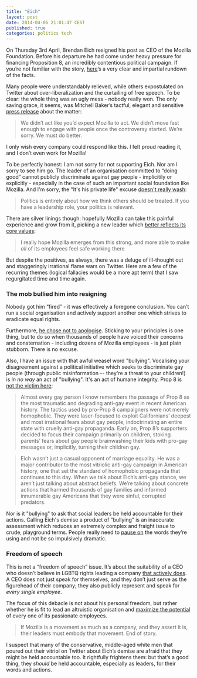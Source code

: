 ```yaml
---
title: "Eich"
layout: post
date: 2014-04-06 21:01:47 CEST
published: true
categories: politics tech
---
```

On Thursday 3rd April, Brendan Eich resigned his post as CEO of the Mozilla Foundation. Before his departure he had come under heavy pressure for financing Proposition 8, an incredibly contentious political campaign. If you’re not familiar with the story, [here](https://medium.com/p/7645a4bf8a2)’s a very clear and impartial rundown of the facts.

Many people were understandably relieved, while others expostulated on Twitter about over-liberalization and the curtailing of free speech. To be clear: the whole thing was an ugly mess - nobody really won. The only saving grace, it seems, was Mitchell Baker’s tactful, elegant and sensitive [press release](https://blog.mozilla.org/blog/2014/04/03/brendan-eich-steps-down-as-mozilla-ceo/) about the matter:

> We didn’t act like you’d expect Mozilla to act. We didn’t move fast enough to engage with people once the controversy started. We’re sorry. We must do better.

I only wish every company could respond like this. I felt proud reading it, and I don’t even work for Mozilla!

To be perfectly honest: I am not sorry for not supporting Eich. Nor am I sorry to see him go. The leader of an organisation committed to “doing good” cannot publicly discriminate against gay people - implicitily or explicitly - especially in the case of such an important social foundation like Mozilla. And I'm sorry, the "It's his private life" excuse [doesn't really wash](https://twitter.com/jcoglan/status/451806224296988672):

> Politics is entirely about how we think others should be treated. If you have a leadership role, your politics is relevant.

There are silver linings though: hopefully Mozilla can take this painful experience and grow from it, picking a new leader which [better reflects its core values](https://twitter.com/eassumption/status/451804511808401408):

> I really hope Mozilla emerges from this strong, and more able to make *all* of its employees feel safe working there

But despite the positives, as always, there was a deluge of ill-thought out and staggeringly irrational flame wars on Twitter. Here are a few of the recurring themes (logical fallacies would be a more apt term) that I saw regurgitated time and time again.

### The mob bullied him into resigning

Nobody got him “fired” - it was effectively a foregone conclusion. You can’t run a social organisation and actively support another one which strives to eradicate equal rights.  

Furthermore, [he chose not to apologise](https://twitter.com/eevee/status/451839386573754368). Sticking to your principles is one thing, but to do so when thousands of people have voiced their concerns and consternation - including dozens of Mozilla employees - is just plain stubborn. There is no excuse.

Also, I have an issue with that awful weasel word "bullying". Vocalising your disagreement against a political initiative which seeks to discriminate gay people (through public misinformation -- they're a threat to your children!) is _in no way_ an act of "bullying". It's an act of humane integrity. Prop 8 is [not the victim here](http://www.slate.com/blogs/outward/2014/04/04/brendan_eich_supported_prop_8_which_was_worse_than_you_remember.html):

> Almost every gay person I know remembers the passage of Prop 8 as the most traumatic and degrading anti-gay event in recent American history. The tactics used by pro-Prop 8 campaigners were not merely homophobic. They were laser-focused to exploit Californians’ deepest and most irrational fears about gay people, indoctrinating an entire state with cruelly anti-gay propaganda. Early on, Prop 8’s supporters decided to focus their campaign primarily on children, stoking parents’ fears about gay people brainwashing their kids with pro-gay messages or, implicitly, turning their children gay.

> Eich wasn’t just a casual opponent of marriage equality. He was a major contributor to the most vitriolic anti-gay campaign in American history, one that set the standard of homophobic propaganda that continues to this day. When we talk about Eich’s anti-gay stance, we aren’t just talking about abstract beliefs. We’re talking about concrete actions that harmed thousands of gay families and informed innumerable gay Americans that they were sinful, corrupted predators.

Nor is it "bullying" to ask that social leaders be held accountable for their actions. Calling Eich's demise a product of “bullying” is an inaccurate assessment which reduces an extremely complex and fraight issue to crude, playground terms. People really need to [pause on](https://twitter.com/courtneynash/status/451830094416195584) the words they’re using and not be so impulsively dramatic.

### Freedom of speech

This is not a “freedom of speech” issue. It’s about the suitability of a CEO who doesn’t believe in LGBTQ rights leading a company [that actively does](https://blog.mozilla.org/blog/2014/03/29/mozilla-supports-lgbt-equality/). A CEO does not just speak for themselves, and they don’t just serve as the figurehead of their company; they also publicly represent and speak for _every single employee_.

The focus of this debacle is not about his personal freedom, but rather whether he is fit to lead an altruistic organisation and [maximize the potential](https://twitter.com/b6n/status/451803779696828416) of every one of its passionate employees. 

> If Mozilla is a movement as much as a company, and they assert it is, their leaders must embody that movement. End of story.

I suspect that many of the conservative, middle-aged white men that poured out their vitriol on Twitter about Eich’s demise are afraid that they might be held accountable too. It rightfully frightens them: but that’s a good thing, they _should_ be held accountable, especially as leaders, for their words and actions.
